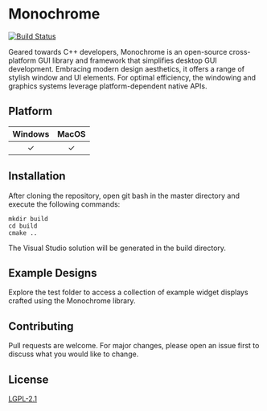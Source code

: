 # Monochrome

[![Build Status](https://github.com/FlareCoding/Monochrome/actions/workflows/build.yml/badge.svg)](https://github.com/FlareCoding/Monochrome/actions/workflows/build.yml)

Geared towards C++ developers, Monochrome is an open-source cross-platform GUI library and framework that simplifies desktop GUI development. Embracing modern design aesthetics, it offers a range of stylish window and UI elements. For optimal efficiency, the windowing and graphics systems leverage platform-dependent native APIs.

## Platform

| Windows | MacOS |
| :-: | :-: |
| ✓ | ✓

## Installation

After cloning the repository, open git bash in the master directory and execute the following commands:
```
mkdir build
cd build
cmake ..
```

The Visual Studio solution will be generated in the build directory.

## Example Designs 

Explore the test folder to access a collection of example widget displays crafted using the Monochrome library.

## Contributing
Pull requests are welcome. For major changes, please open an issue first to discuss what you would like to change.

## License
[LGPL-2.1](https://www.gnu.org/licenses/old-licenses/lgpl-2.1.en.html)
